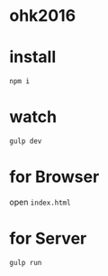 # ohk2016

# install
```
npm i 
```

# watch
```
gulp dev
```

# for Browser
open `index.html`

# for Server
```
gulp run
```
